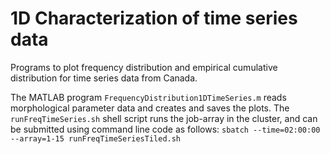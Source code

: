 # 1D Characterization of time series data 

Programs to plot frequency distribution and empirical cumulative distribution for time series data from Canada.

The MATLAB program `FrequencyDistribution1DTimeSeries.m` reads morphological parameter data and creates and saves the plots. The `runFreqTimeSeries.sh` shell script runs the job-array in the cluster, and can be submitted using command line code as follows: 
`sbatch --time=02:00:00 --array=1-15 runFreqTimeSeriesTiled.sh`
